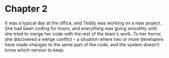 # Chapter 2

It was a typical day at the office, and Teddy was working on a new project. She had been coding for hours, and everything was going smoothly until she tried to merge her code with the rest of the team's work. To her horror, she discovered a merge conflict – a situation where two or more developers have made changes to the same part of the code, and the system doesn't know which version to keep.